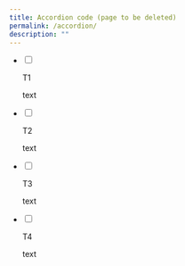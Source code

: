 ```yaml
---
title: Accordion code (page to be deleted)
permalink: /accordion/
description: ""
---
```

<ul class="jekyllcodex_accordion">
<li>

<input id="accordion1" type="checkbox">

<label for="accordion1">T1</label>

<div>

<p> 

text	

</p>

</div>

</li>
<li>

<input id="accordion2" type="checkbox">

<label for="accordion2">T2 </label>
<div>

<p>
	
text
	
</p>

</div>

</li>
	
<li>
<input id="accordion3" type="checkbox">

<label for="accordion3">T3</label>

<div>
<p>

text
</p>

</div>

<li>

<input id="accordion4" type="checkbox">

<label for="accordion4">T4</label>

<div>

<p>
text	
</p>

	
</div>

</li>
	
</ul>